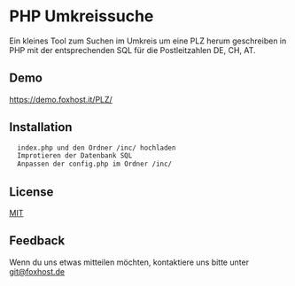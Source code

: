 
# PHP Umkreissuche

Ein kleines Tool zum Suchen im Umkreis um eine PLZ herum geschreiben in PHP mit der entsprechenden SQL für die Postleitzahlen DE, CH, AT. 


## Demo

https://demo.foxhost.it/PLZ/


## Installation

```bash
  index.php und den Ordner /inc/ hochladen
  Improtieren der Datenbank SQL
  Anpassen der config.php im Ordner /inc/
```
    
## License

[MIT](https://choosealicense.com/licenses/mit/)


## Feedback

Wenn du uns etwas mitteilen möchten, kontaktiere uns bitte unter git@foxhost.de

